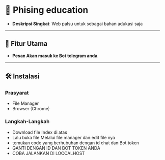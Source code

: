 # 🚀 Phising education

- **Deskripsi Singkat**: Web palsu untuk sebagai bahan adukasi saja 


---

## 📌 Fitur Utama
- **Pesan Akan masuk ke Bot telegram anda**.
---

## 🛠️ Instalasi
### Prasyarat
- File Manager
- Browser (Chrome)

### Langkah-Langkah
- Download file Index di atas
- Lalu buka file Melalui file manager dan edit file nya
- temukan code yang berhubuhan dengan id chat dan Bot token
- GANTI DENGAN ID DAN BOT TOKEN ANDA
- COBA JALANKAN DI LOCCALHOST

